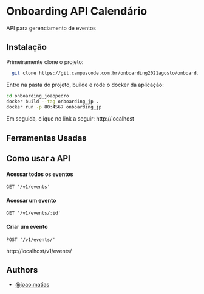 # Onboarding API Calendário

API para gerenciamento de eventos


## Instalação

Primeiramente clone o projeto:

```bash
  git clone https://git.campuscode.com.br/onboarding2021agosto/onboarding_joaopedro.git
```
Entre na pasta do projeto, builde e rode o docker da aplicação:

```bash
cd onboarding_joaopedro
docker build --tag onboarding_jp .
docker run -p 80:4567 onboarding_jp

```

Em seguida, clique no link a seguir:
http://localhost

## Ferramentas Usadas

## Como usar a API

#### Acessar todos os eventos

```
GET '/v1/events'
```

#### Acessar um evento
```
GET '/v1/events/:id'
```

#### Criar um evento
```
POST '/v1/events/'
```

http://localhost/v1/events/




## Authors

- [@joao.matias](https://git.campuscode.com.br/joao.matias)
